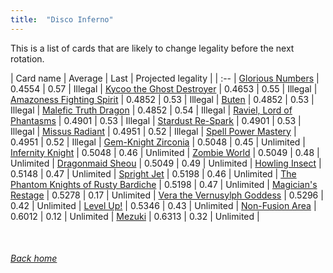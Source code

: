 ```yaml
---
title:  "Disco Inferno"
---
```


This is a list of cards that are likely to change legality before the next rotation.

| Card name | Average | Last | Projected legality |
| :-- |
[Glorious Numbers](https://db.ygoprodeck.com/card/?search=Glorious%20Numbers) | 0.4554 | 0.57 | Illegal |
[Kycoo the Ghost Destroyer](https://db.ygoprodeck.com/card/?search=Kycoo%20the%20Ghost%20Destroyer) | 0.4653 | 0.55 | Illegal |
[Amazoness Fighting Spirit](https://db.ygoprodeck.com/card/?search=Amazoness%20Fighting%20Spirit) | 0.4852 | 0.53 | Illegal |
[Buten](https://db.ygoprodeck.com/card/?search=Buten) | 0.4852 | 0.53 | Illegal |
[Malefic Truth Dragon](https://db.ygoprodeck.com/card/?search=Malefic%20Truth%20Dragon) | 0.4852 | 0.54 | Illegal |
[Raviel, Lord of Phantasms](https://db.ygoprodeck.com/card/?search=Raviel,%20Lord%20of%20Phantasms) | 0.4901 | 0.53 | Illegal |
[Stardust Re-Spark](https://db.ygoprodeck.com/card/?search=Stardust%20Re-Spark) | 0.4901 | 0.53 | Illegal |
[Missus Radiant](https://db.ygoprodeck.com/card/?search=Missus%20Radiant) | 0.4951 | 0.52 | Illegal |
[Spell Power Mastery](https://db.ygoprodeck.com/card/?search=Spell%20Power%20Mastery) | 0.4951 | 0.52 | Illegal |
[Gem-Knight Zirconia](https://db.ygoprodeck.com/card/?search=Gem-Knight%20Zirconia) | 0.5048 | 0.45 | Unlimited |
[Infernity Knight](https://db.ygoprodeck.com/card/?search=Infernity%20Knight) | 0.5048 | 0.46 | Unlimited |
[Zombie World](https://db.ygoprodeck.com/card/?search=Zombie%20World) | 0.5049 | 0.48 | Unlimited |
[Dragonmaid Sheou](https://db.ygoprodeck.com/card/?search=Dragonmaid%20Sheou) | 0.5049 | 0.49 | Unlimited |
[Howling Insect](https://db.ygoprodeck.com/card/?search=Howling%20Insect) | 0.5148 | 0.47 | Unlimited |
[Spright Jet](https://db.ygoprodeck.com/card/?search=Spright%20Jet) | 0.5198 | 0.46 | Unlimited |
[The Phantom Knights of Rusty Bardiche](https://db.ygoprodeck.com/card/?search=The%20Phantom%20Knights%20of%20Rusty%20Bardiche) | 0.5198 | 0.47 | Unlimited |
[Magician's Restage](https://db.ygoprodeck.com/card/?search=Magician's%20Restage) | 0.5278 | 0.17 | Unlimited |
[Vera the Vernusylph Goddess](https://db.ygoprodeck.com/card/?search=Vera%20the%20Vernusylph%20Goddess) | 0.5296 | 0.42 | Unlimited |
[Level Up!](https://db.ygoprodeck.com/card/?search=Level%20Up!) | 0.5346 | 0.43 | Unlimited |
[Non-Fusion Area](https://db.ygoprodeck.com/card/?search=Non-Fusion%20Area) | 0.6012 | 0.12 | Unlimited |
[Mezuki](https://db.ygoprodeck.com/card/?search=Mezuki) | 0.6313 | 0.32 | Unlimited |

<br>

###### [Back home](index)